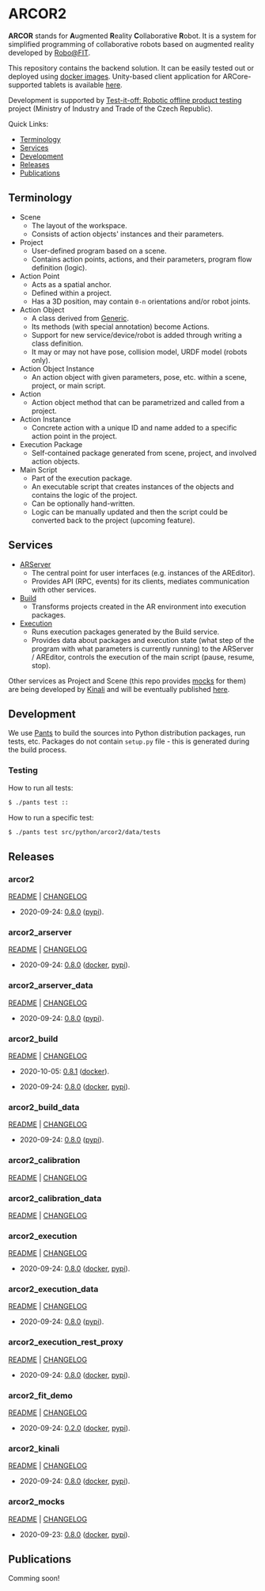 # ARCOR2

**ARCOR** stands for **A**ugmented **R**eality **C**ollaborative **R**obot. It is a system for simplified programming of collaborative robots based on augmented reality developed by [Robo@FIT](https://www.fit.vut.cz/research/group/robo/.en). 

This repository contains the backend solution. It can be easily tested out or deployed using [docker images](https://hub.docker.com/u/arcor2). Unity-based client application for ARCore-supported tablets is available [here](https://github.com/robofit/arcor2_editor).

Development is supported by [Test-it-off: Robotic offline product testing](https://www.fit.vut.cz/research/project/1308/) project (Ministry of Industry and Trade of the Czech Republic).

Quick Links:
 - [Terminology](#terminology)
 - [Services](#services)
 - [Development](#development)
 - [Releases](#releases)
 - [Publications](#publications)

## Terminology

 - Scene
   - The layout of the workspace.
   - Consists of action objects' instances and their parameters.
 - Project
   - User-defined program based on a scene.
   - Contains action points, actions, and their parameters, program flow definition (logic).
 - Action Point
   - Acts as a spatial anchor.
   - Defined within a project.
   - Has a 3D position, may contain ```0-n``` orientations and/or robot joints. 
 - Action Object
   - A class derived from [Generic](src/python/arcor2/object_types/abstract.py).
   - Its methods (with special annotation) become Actions.
   - Support for new service/device/robot is added through writing a class definition.
   - It may or may not have pose, collision model, URDF model (robots only).
 - Action Object Instance
   - An action object with given parameters, pose, etc. within a scene, project, or main script.
 - Action
   - Action object method that can be parametrized and called from a project.
 - Action Instance
   - Concrete action with a unique ID and name added to a specific action point in the project.
 - Execution Package
   - Self-contained package generated from scene, project, and involved action objects.
 - Main Script
   - Part of the execution package.
   - An executable script that creates instances of the objects and contains the logic of the project.
   - Can be optionally hand-written.
   - Logic can be manually updated and then the script could be converted back to the project (upcoming feature).

## Services

 - [ARServer](src/python/arcor2_arserver/README.md)
   - The central point for user interfaces (e.g. instances of the AREditor).
   - Provides API (RPC, events) for its clients, mediates communication with other services.
 - [Build](src/python/arcor2_build/README.md)
   - Transforms projects created in the AR environment into execution packages.
 - [Execution](src/python/arcor2_execution/README.md)
   - Runs execution packages generated by the Build service.
   - Provides data about packages and execution state (what step of the program with what parameters is currently running) to the ARServer / AREditor, controls the execution of the main script (pause, resume, stop).

Other services as Project and Scene (this repo provides [mocks](src/python/arcor2_mocks) for them) are being developed by [Kinali](https://www.kinali.cz/en/) and will be eventually published [here](https://gitlab.com/kinalisoft/test-it-off).
 
## Development

We use [Pants](https://www.pantsbuild.org/docs) to build the sources into Python distribution packages, run tests, etc. Packages do not contain ```setup.py``` file - this is generated during the build process. 

### Testing

How to run all tests:
```bash
$ ./pants test ::
```

How to run a specific test:
```bash
$ ./pants test src/python/arcor2/data/tests
```


## Releases

### arcor2

[README](src/python/arcor2/README.md) | [CHANGELOG](src/python/arcor2/CHANGELOG.md)

 - 2020-09-24: [0.8.0](https://github.com/robofit/arcor2/releases/tag/arcor2%2F0.8.0) ([pypi](https://pypi.org/project/arcor2/0.8.0/)).
 
### arcor2_arserver

[README](src/python/arcor2_arserver/README.md) | [CHANGELOG](src/python/arcor2_arserver/CHANGELOG.md)

 - 2020-09-24: [0.8.0](https://github.com/robofit/arcor2/releases/tag/arcor2_arserver%2F0.8.0) ([docker](https://hub.docker.com/layers/arcor2/arcor2_arserver/0.8.0/images/sha256-481509404b8903d8a4c8652cb73a31a4fcbb24e4def012a6254da756df6d1e70?context=repo), [pypi](https://pypi.org/project/arcor2-arserver/0.8.0/)).

 
### arcor2_arserver_data

[README](src/python/arcor2_arserver_data/README.md) | [CHANGELOG](src/python/arcor2_arserver_data/CHANGELOG.md)

 - 2020-09-24: [0.8.0](https://github.com/robofit/arcor2/releases/tag/arcor2_arserver_data%2F0.8.0) ([pypi](https://pypi.org/project/arcor2-arserver-data/0.8.0/)).


### arcor2_build

[README](src/python/arcor2_build/README.md) | [CHANGELOG](src/python/arcor2_build/CHANGELOG.md)

 - 2020-10-05: [0.8.1](https://github.com/robofit/arcor2/releases/tag/arcor2_build%2F0.8.1) ([docker](https://hub.docker.com/layers/arcor2/arcor2_build/0.8.1/images/sha256-a75bad5da4aefdaed22dc8cb53f4d69ecf81a91f855893bf286cf862745e0a5a?context=repo)).

 - 2020-09-24: [0.8.0](https://github.com/robofit/arcor2/releases/tag/arcor2_build%2F0.8.0) ([docker](https://hub.docker.com/layers/arcor2/arcor2_build/0.8.0/images/sha256-d26ef99e39a263bc7b0f0d1d11c23a1148a8f273ac187193da229947fff7a752?context=repo), [pypi](https://pypi.org/project/arcor2-build/0.8.0/)).

### arcor2_build_data

[README](src/python/arcor2_build_data/README.md) | [CHANGELOG](src/python/arcor2_build_data/CHANGELOG.md)

 - 2020-09-24: [0.8.0](https://github.com/robofit/arcor2/releases/tag/arcor2_build_data%2F0.8.0) ([pypi](https://pypi.org/project/arcor2-build-data/0.8.0/)).

### arcor2_calibration

[README](src/python/arcor2_calibration/README.md) | [CHANGELOG](src/python/arcor2_calibration/CHANGELOG.md)

### arcor2_calibration_data

[README](src/python/arcor2_calibration_data/README.md) | [CHANGELOG](src/python/arcor2_calibration_data/CHANGELOG.md)

### arcor2_execution

[README](src/python/arcor2_execution/README.md) | [CHANGELOG](src/python/arcor2_execution/CHANGELOG.md)

 - 2020-09-24: [0.8.0](https://github.com/robofit/arcor2/releases/tag/arcor2_execution%2F0.8.0) ([docker](https://hub.docker.com/layers/arcor2/arcor2_execution/0.8.0/images/sha256-be37787d97008044f72ac8f1a4ff365da7b0b36069c5b77e5fab2d2c8f2407b3?context=repo), [pypi](https://pypi.org/project/arcor2-execution/0.8.0/)).
 
### arcor2_execution_data

[README](src/python/arcor2_execution_data/README.md) | [CHANGELOG](src/python/arcor2_execution_data/CHANGELOG.md)

 - 2020-09-24: [0.8.0](https://github.com/robofit/arcor2/releases/tag/arcor2_execution_data%2F0.8.0) ([pypi](https://pypi.org/project/arcor2-execution-data/0.8.0/)).
 
### arcor2_execution_rest_proxy

[README](src/python/arcor2_execution_rest_proxy/README.md) | [CHANGELOG](src/python/arcor2_execution_rest_proxy/CHANGELOG.md)

 - 2020-09-24: [0.8.0](https://github.com/robofit/arcor2/releases/tag/arcor2_execution_rest_proxy%2F0.8.0) ([docker](https://hub.docker.com/layers/arcor2/arcor2_execution_proxy/0.8.0/images/sha256-e24d1334756d6f3c12fa5686cc055a4acbe5e539eaab44565d2edf8db7db2bc2?context=repo), [pypi](https://pypi.org/project/arcor2-execution-rest-proxy/0.8.0/)).
 
### arcor2_fit_demo

[README](src/python/arcor2_fit_demo/README.md) | [CHANGELOG](src/python/arcor2_fit_demo/CHANGELOG.md)

- 2020-09-24: [0.2.0](https://github.com/robofit/arcor2/releases/tag/arcor2_fit_demo%2F0.2.0) ([docker](https://hub.docker.com/layers/arcor2/arcor2_upload_fit_demo/0.2.0/images/sha256-e9d5aa80c3ccd073d4aa438a8c38d3aaaf19df020126264c0b75d0f20fe1ef41?context=repo), [pypi](https://pypi.org/project/arcor2-fit-demo/0.2.0/)).

### arcor2_kinali

[README](src/python/arcor2_kinali/README.md) | [CHANGELOG](src/python/arcor2_kinali/CHANGELOG.md)

 - 2020-09-24: [0.8.0](https://github.com/robofit/arcor2/releases/tag/arcor2_kinali%2F0.8.0) ([docker](https://hub.docker.com/layers/arcor2/arcor2_upload_kinali/0.8.0/images/sha256-5f9d0bf5e9f4300cb091e1bc35f185478e4c157f028718c13b2fba21da290fc1?context=repo), [pypi](https://pypi.org/project/arcor2-kinali/0.8.0/)).
 
 ### arcor2_mocks

[README](src/python/arcor2_mocks/README.md) | [CHANGELOG](src/python/arcor2_mocks/CHANGELOG.md)

 - 2020-09-23: [0.8.0](https://github.com/robofit/arcor2/releases/tag/arcor2_mocks%2F0.8.0) ([docker](https://hub.docker.com/layers/arcor2/arcor2_mocks/0.8.0/images/sha256-d5d233d35059e3125b9080f073e42cf541a5a9137b777e281c94c2f31da8ea51?context=repo), [pypi](https://pypi.org/project/arcor2-mocks/0.8.0/)).
 
 ## Publications
 
 Comming soon!
